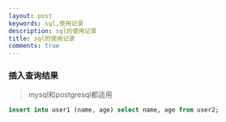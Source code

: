 ```yaml
---
layout: post
keywords: sql,使用记录
description: sql的使用记录
title: sql的使用记录
comments: true
---
```


### 插入查询结果

> mysql和postgresql都适用

```sql
insert into user1 (name, age) select name, age from user2;
```